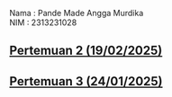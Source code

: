 Nama : Pande Made Angga Murdika<br>
NIM  : 2313231028

## [Pertemuan 2 (19/02/2025)](pertemuan2/)
## [Pertemuan 3 (24/01/2025)](pertemuan3/)
